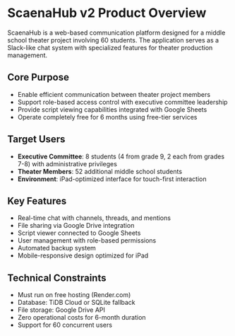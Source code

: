 # ScaenaHub v2 Product Overview

ScaenaHub is a web-based communication platform designed for a middle school theater project involving 60 students. The application serves as a Slack-like chat system with specialized features for theater production management.

## Core Purpose
- Enable efficient communication between theater project members
- Support role-based access control with executive committee leadership
- Provide script viewing capabilities integrated with Google Sheets
- Operate completely free for 6 months using free-tier services

## Target Users
- **Executive Committee**: 8 students (4 from grade 9, 2 each from grades 7-8) with administrative privileges
- **Theater Members**: 52 additional middle school students
- **Environment**: iPad-optimized interface for touch-first interaction

## Key Features
- Real-time chat with channels, threads, and mentions
- File sharing via Google Drive integration
- Script viewer connected to Google Sheets
- User management with role-based permissions
- Automated backup system
- Mobile-responsive design optimized for iPad

## Technical Constraints
- Must run on free hosting (Render.com)
- Database: TiDB Cloud or SQLite fallback
- File storage: Google Drive API
- Zero operational costs for 6-month duration
- Support for 60 concurrent users